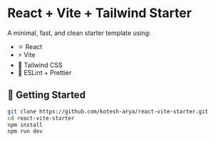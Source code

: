 # React + Vite + Tailwind Starter

A minimal, fast, and clean starter template using:

- ⚛️ React
- ⚡ Vite
- 🎨 Tailwind CSS
- 🧹 ESLint + Prettier

## 🚀 Getting Started

```bash
git clone https://github.com/kotesh-arya/react-vite-starter.git
cd react-vite-starter
npm install
npm run dev

